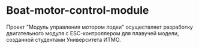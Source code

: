 # Boat-motor-control-module
Проект "Модуль управления мотором лодки" осуществляет разработку двигательного модуля с ESC-контроллером для плавучей модели, созданной студентами Университета ИТМО.
